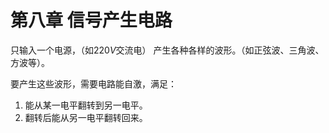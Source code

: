 # 第八章 信号产生电路

只输入一个电源，（如$220V$交流电）
产生各种各样的波形。（如正弦波、三角波、方波等）。

要产生这些波形，需要电路能自激，满足：

1. 能从某一电平翻转到另一电平。
2. 翻转后能从另一电平翻转回来。
